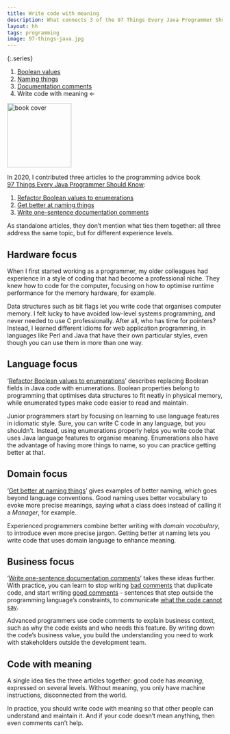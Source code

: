 ```yaml
---
title: Write code with meaning
description: What connects 3 of the 97 Things Every Java Programmer Should Know
layout: hh
tags: programming
image: 97-things-java.jpg
---
```


{:.series}
1. [Boolean values](refactor-boolean-enumeration)
2. [Naming things](get-better-at-naming)
3. [Documentation comments](documentation-comments)
4. Write code with meaning ←

<a class="cover" style="width:auto" href="http://shop.oreilly.com/product/0636920048824.do" title="97 Things Every Java Programmer Should Know">
<img src="97-things-java.webp" alt="book cover" style="width:150px"></a>

In 2020, I contributed three articles to the programming advice book
[97 Things Every Java Programmer Should Know](http://shop.oreilly.com/product/0636920048824.do):

1. [Refactor Boolean values to enumerations](refactor-boolean-enumeration)
2. [Get better at naming things](get-better-at-naming)
3. [Write one-sentence documentation comments](documentation-comments)

As standalone articles, they don’t mention what ties them together:
all three address the same topic, but for different experience levels.

## Hardware focus

When I first started working as a programmer, my older colleagues had experience in a style of coding that had become a professional niche.
They knew how to code for the computer,
focusing on how to optimise runtime performance for the memory hardware, for example.

Data structures such as bit flags let you write code that organises computer memory.
I felt lucky to have avoided low-level systems programming, and never needed to use C professionally.
After all, who has time for pointers?
Instead, I learned different idioms for web application programming, in languages like Perl and Java that have their own particular styles, even though you can use them in more than one way.

## Language focus

‘[Refactor Boolean values to enumerations](refactor-boolean-enumeration)’
describes replacing Boolean fields in Java code with enumerations.
Boolean properties belong to programming that optimises data structures to fit neatly in physical memory, while enumerated types make code easier to read and maintain.

Junior programmers start by focusing on learning to use language features in idiomatic style.
Sure, you can write C code in any language, but you shouldn’t.
Instead, using enumerations properly helps you write code that uses Java language features to organise meaning. 
Enumerations also have the advantage of having more things to name, so you can practice getting better at that.

## Domain focus

‘[Get better at naming things](get-better-at-naming)’
gives examples of better naming, which goes beyond language conventions.
Good naming uses better vocabulary to evoke more precise meanings,
saying what a class does instead of calling it a _Manager_, for example.

Experienced programmers combine better writing with _domain vocabulary_,
to introduce even more precise jargon.
Getting better at naming lets you write code that uses domain language to enhance meaning.

## Business focus

‘[Write one-sentence documentation comments](documentation-comments)’ takes these ideas further.
With practice, you can learn to stop writing 
[bad comments](7-ways-to-write-bad-comments) that duplicate code,
and start writing [good comments](3-kinds-of-good-comments) -
sentences that step outside the programming language’s constraints, to communicate
[what the code cannot say](https://kevlinhenney.medium.com/comment-only-what-the-code-cannot-say-dfdb7b8595ac).

Advanced programmers use code comments to explain business context,
such as why the code exists and who needs this feature.
By writing down the code’s business value, you build the understanding you need to work with stakeholders outside the development team.

## Code with meaning

A single idea ties the three articles together: good code has _meaning_, expressed on several levels.
Without meaning, you only have machine instructions, disconnected from the world.

In practice, you should write code with meaning so that other people can understand and maintain it.
And if your code doesn’t mean anything, then even comments can’t help.
